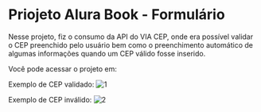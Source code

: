# Priojeto Alura Book - Formulário

Nesse projeto, fiz o consumo da API do VIA CEP, onde era possível validar o CEP preenchido pelo usuário bem como o preenchimento automático de algumas informações quando um CEP válido fosse inserido. 

Você pode acessar o projeto em: 

Exemplo de CEP validado:
![1](https://user-images.githubusercontent.com/95857175/226866425-ea4aae3e-9a5c-4cff-bab6-0e487faea130.png#vitrinedev)


Exemplo de CEP inválido:
![2](https://user-images.githubusercontent.com/95857175/226866437-9711fd32-f2c3-4577-8cee-96d9f1f97c34.png#vitrinedev)

